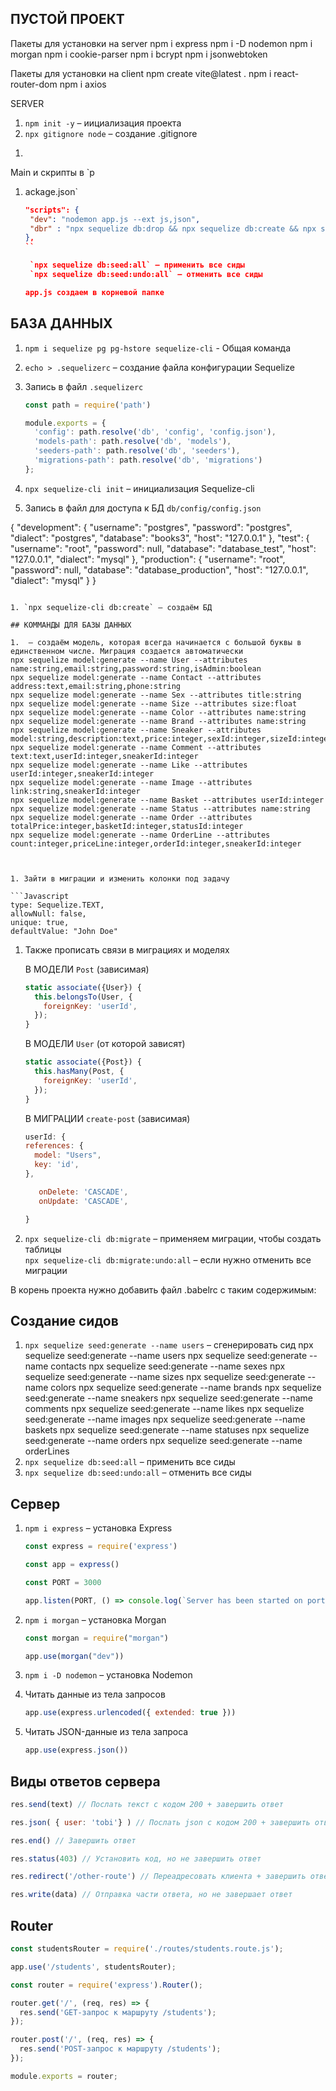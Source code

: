 ## ПУСТОЙ ПРОЕКТ

Пакеты для установки на server
npm i express
npm i -D nodemon
npm i morgan
npm i cookie-parser
npm i bcrypt
npm i jsonwebtoken

Пакеты для установки на client
npm create vite@latest .
npm i react-router-dom
npm i axios

SERVER

1. `npm init -y` – иициализация проекта
1. `npx gitignore node` – создание .gitignore
<!-- 1. `npm i -D eslint` – ESLint
1. `npm init @eslint/config` – настройка ESLint -->
1.

Main и скрипты в `p

1. ackage.json`

   ```JSON
   "scripts": {
    "dev": "nodemon app.js --ext js,json",
    "dbr" : "npx sequelize db:drop && npx sequelize db:create && npx sequelize db:migrate && npx sequelize-cli db:seed:all"
   },
   ``

    `npx sequelize db:seed:all` – применить все сиды
    `npx sequelize db:seed:undo:all` – отменить все сиды

   app.js создаем в корневой папке
   ```

## БАЗА ДАННЫХ

1.  `npm i sequelize pg pg-hstore sequelize-cli` - Общая команда
2.  `echo > .sequelizerc` – создание файла конфигурации Sequelize
3.  Запись в файл `.sequelizerc`

    ```Javascript
    const path = require('path')

    module.exports = {
      'config': path.resolve('db', 'config', 'config.json'),
      'models-path': path.resolve('db', 'models'),
      'seeders-path': path.resolve('db', 'seeders'),
      'migrations-path': path.resolve('db', 'migrations')
    };
    ```

4.  `npx sequelize-cli init` – инициализация Sequelize-cli

5.  Запись в файл для доступа к БД `db/config/config.json`

{
"development": {
"username": "postgres",
"password": "postgres",
"dialect": "postgres",
"database": "books3",
"host": "127.0.0.1"
},
"test": {
"username": "root",
"password": null,
"database": "database_test",
"host": "127.0.0.1",
"dialect": "mysql"
},
"production": {
"username": "root",
"password": null,
"database": "database_production",
"host": "127.0.0.1",
"dialect": "mysql"
}
}

````

1. `npx sequelize-cli db:create` – создаём БД

## КОММАНДЫ ДЛЯ БАЗЫ ДАННЫХ

1.  – создаём модель, которая всегда начинается с большой буквы в единственном числе. Миграция создается автоматически
npx sequelize model:generate --name User --attributes name:string,email:string,password:string,isAdmin:boolean
npx sequelize model:generate --name Contact --attributes address:text,email:string,phone:string
npx sequelize model:generate --name Sex --attributes title:string
npx sequelize model:generate --name Size --attributes size:float
npx sequelize model:generate --name Color --attributes name:string
npx sequelize model:generate --name Brand --attributes name:string
npx sequelize model:generate --name Sneaker --attributes model:string,description:text,price:integer,sexId:integer,sizeId:integer,colorId:integer,brandId:integer
npx sequelize model:generate --name Comment --attributes text:text,userId:integer,sneakerId:integer
npx sequelize model:generate --name Like --attributes userId:integer,sneakerId:integer
npx sequelize model:generate --name Image --attributes link:string,sneakerId:integer
npx sequelize model:generate --name Basket --attributes userId:integer
npx sequelize model:generate --name Status --attributes name:string
npx sequelize model:generate --name Order --attributes totalPrice:integer,basketId:integer,statusId:integer
npx sequelize model:generate --name OrderLine --attributes count:integer,priceLine:integer,orderId:integer,sneakerId:integer



1. Зайти в миграции и изменить колонки под задачу

```Javascript
type: Sequelize.TEXT,
allowNull: false,
unique: true,
defaultValue: "John Doe"
````

1. Также прописать связи в миграциях и моделях

   В МОДЕЛИ `Post` (зависимая)

   ```Javascript
   static associate({User}) {
     this.belongsTo(User, {
       foreignKey: 'userId',
     });
   }
   ```

   В МОДЕЛИ `User` (от которой зависят)

   ```Javascript
   static associate({Post}) {
     this.hasMany(Post, {
       foreignKey: 'userId',
     });
   }
   ```

   В МИГРАЦИИ `create-post` (зависимая)

   ```Javascript
   userId: {
   references: {
     model: "Users",
     key: 'id',
   },

      onDelete: 'CASCADE',
      onUpdate: 'CASCADE',

   }
   ```

1. `npx sequelize-cli db:migrate` – применяем миграции, чтобы создать таблицы  
   `npx sequelize-cli db:migrate:undo:all` – если нужно отменить все миграции

В корень проекта нужно добавить файл .babelrc с таким содержимым:

## Создание сидов

1.  `npx sequelize seed:generate --name users` – сгенерировать сид
npx sequelize seed:generate --name users
npx sequelize seed:generate --name contacts
npx sequelize seed:generate --name sexes
npx sequelize seed:generate --name sizes
npx sequelize seed:generate --name colors
npx sequelize seed:generate --name brands
npx sequelize seed:generate --name sneakers
npx sequelize seed:generate --name comments
npx sequelize seed:generate --name likes
npx sequelize seed:generate --name images
npx sequelize seed:generate --name baskets
npx sequelize seed:generate --name statuses
npx sequelize seed:generate --name orders
npx sequelize seed:generate --name orderLines
2.  `npx sequelize db:seed:all` – применить все сиды
3.  `npx sequelize db:seed:undo:all` – отменить все сиды

## Сервер

1. `npm i express` – установка Express

   ```Javascript
   const express = require('express')

   const app = express()

   const PORT = 3000

   app.listen(PORT, () => console.log(`Server has been started on port ${PORT}...`))
   ```

1. `npm i morgan` – установка Morgan

   ```Javascript
   const morgan = require("morgan")

   app.use(morgan("dev"))
   ```

1. `npm i -D nodemon` – установка Nodemon
1. Читать данные из тела запросов
   ```Javascript
   app.use(express.urlencoded({ extended: true }))
   ```
1. Читать JSON-данные из тела запроса
   ```Javascript
   app.use(express.json())
   ```

## Виды ответов сервера

```Javascript
res.send(text) // Послать текст с кодом 200 + завершить ответ

res.json( { user: 'tobi'} ) // Послать json с кодом 200 + завершить ответ

res.end() // Завершить ответ

res.status(403) // Установить код, но не завершить ответ

res.redirect('/other-route') // Переадресовать клиента + завершить ответ

res.write(data) // Отправка части ответа, но не завершает ответ
```

## Router

```Javascript
const studentsRouter = require('./routes/students.route.js');

app.use('/students', studentsRouter);
```

```Javascript
const router = require('express').Router();

router.get('/', (req, res) => {
  res.send('GET-запрос к маршруту /students');
});

router.post('/', (req, res) => {
  res.send('POST-запрос к маршруту /students');
});

module.exports = router;
```
